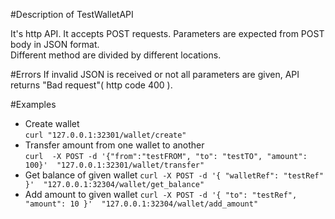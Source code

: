 #Description of TestWalletAPI

It's http API. It accepts POST requests. Parameters are expected from POST body in JSON format.  
Different method are divided by different locations.

#Errors
If invalid JSON is received or not all parameters are given, API returns "Bad request"( http code 400 ).   

#Examples
* Create wallet  
`curl "127.0.0.1:32301/wallet/create"`
* Transfer amount from one wallet to another  
`curl  -X POST -d '{"from":"testFROM", "to": "testTO", "amount": 100}'  "127.0.0.1:32301/wallet/transfer"`
* Get balance of given wallet
`curl -X POST -d '{ "walletRef": "testRef" }'  "127.0.0.1:32304/wallet/get_balance"`
* Add amount to given wallet
`curl -X POST -d '{ "to": "testRef", "amount": 10 }'  "127.0.0.1:32304/wallet/add_amount"`
